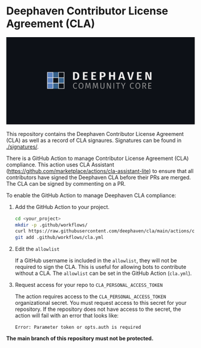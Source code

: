 # Deephaven Contributor License Agreement (CLA)

![Deephaven Data Labs Logo](docs/images/Deephaven_GH_Logo.svg)

This repository contains the Deephaven Contributor License Agreement (CLA) as well as a record of CLA signaures.  Signatures can be found in [./signatures/](./signatures/).

There is a GitHub Action to manage Contributor License Agreement (CLA) compliance.  This action uses CLA Assistant (https://github.com/marketplace/actions/cla-assistant-lite) to ensure that all contributors have signed the Deephaven CLA before their PRs are merged.  The CLA can be signed by commenting on a PR.  

To enable the GitHub Action to manage Deephaven CLA compliance:

1. Add the GitHub Action to your project.

    ```bash
    cd <your_project>
    mkdir -p .github/workflows/
    curl https://raw.githubusercontent.com/deephaven/cla/main/actions/cla.yml > .github/workflows/cla.yml
    git add .github/workflows/cla.yml
    ```

2. Edit the `allowlist`

    If a GitHub username is included in the `allowlist`, they will not be required to sign the CLA.  This is useful for allowing bots to contribute without a CLA.  The `allowlist` can be set in the GitHub Action (`cla.yml`).

3. Request access for your repo to `CLA_PERSONAL_ACCESS_TOKEN`

    The action requires access to the `CLA_PERSONAL_ACCESS_TOKEN` organizational secret.  You must request access to this secret for your repository.  If the repository does not have access to the secret, the action will fail with an error that looks like:

    ```
    Error: Parameter token or opts.auth is required
    ```

**The main branch of this repository must not be protected.**

